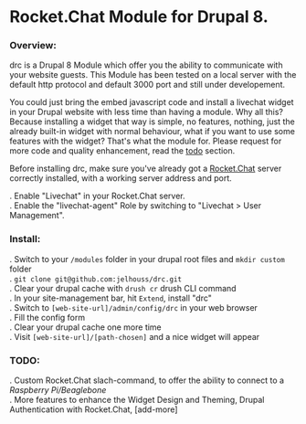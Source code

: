 # Rocket.Chat Module for Drupal 8.

### Overview:

drc is a Drupal 8 Module which offer you the ability to communicate with your website guests.
This Module has been tested on a local server with the default http protocol and default 3000 port and still under developement.

You could just bring the embed javascript code and install a livechat widget in your Drupal website with less time than having a module. Why all this? Because installing a widget that way is simple, no features, nothing, just the already built-in widget with normal behaviour, what if you want to use some features with the widget? That's what the module for. 
Please request for more code and quality enhancement, read the [todo](https://github.com/jelhouss/drc#todo) section.

Before installing drc, make sure you've already got a [Rocket.Chat](https://github.com/RocketChat/Rocket.Chat) server correctly installed, with a working server address and port.

. Enable "Livechat" in your Rocket.Chat server. <br />
. Enable the "livechat-agent" Role by switching to "Livechat > User Management".

### Install:

. Switch to your `/modules` folder in your drupal root files and `mkdir custom` folder <br />
. `git clone git@github.com:jelhouss/drc.git` <br />
. Clear your drupal cache with `drush cr` drush CLI command <br />
. In your site-management bar, hit `Extend`, install "drc" <br />
. Switch to `[web-site-url]/admin/config/drc` in your web browser <br />
. Fill the config form <br />
. Clear your drupal cache one more time <br />
. Visit `[web-site-url]/[path-chosen]` and a nice widget will appear 

### TODO:

. Custom Rocket.Chat slach-command, to offer the ability to connect to a _Raspberry Pi/Beaglebone_ <br />
. More features to enhance the Widget Design and Theming, Drupal Authentication with Rocket.Chat, [add-more]
